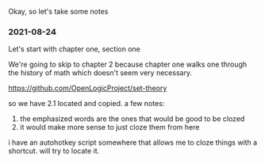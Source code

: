 Okay, so let's take some notes

### 2021-08-24

Let's start with chapter one, section one

We're going to skip to chapter 2 because chapter one walks one through the history of math which doesn't seem very necessary.

https://github.com/OpenLogicProject/set-theory

so we have 2.1 located and copied. a few notes:

1. the emphasized words are the ones that would be good to be clozed
2. it would make more sense to just cloze them from here

i have an autohotkey script somewhere that allows me to cloze things with a shortcut. will try to locate it.
